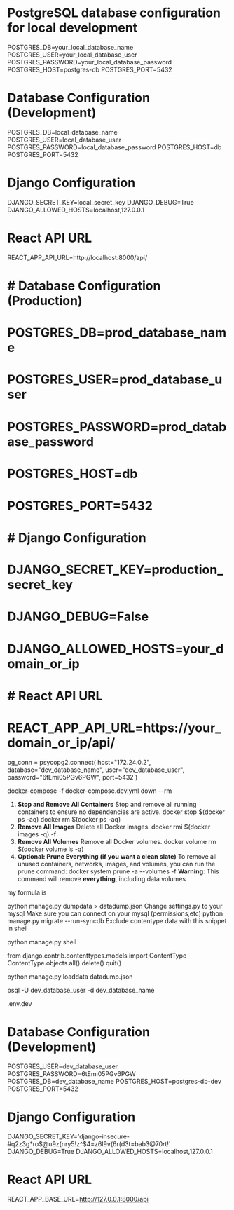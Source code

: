 # PostgreSQL database configuration for local development
POSTGRES_DB=your_local_database_name
POSTGRES_USER=your_local_database_user
POSTGRES_PASSWORD=your_local_database_password
POSTGRES_HOST=postgres-db
POSTGRES_PORT=5432


# Database Configuration (Development)
POSTGRES_DB=local_database_name
POSTGRES_USER=local_database_user
POSTGRES_PASSWORD=local_database_password
POSTGRES_HOST=db
POSTGRES_PORT=5432

# Django Configuration
DJANGO_SECRET_KEY=local_secret_key
DJANGO_DEBUG=True
DJANGO_ALLOWED_HOSTS=localhost,127.0.0.1

# React API URL
REACT_APP_API_URL=http://localhost:8000/api/


# # Database Configuration (Production)
# POSTGRES_DB=prod_database_name
# POSTGRES_USER=prod_database_user
# POSTGRES_PASSWORD=prod_database_password
# POSTGRES_HOST=db
# POSTGRES_PORT=5432

# # Django Configuration
# DJANGO_SECRET_KEY=production_secret_key
# DJANGO_DEBUG=False
# DJANGO_ALLOWED_HOSTS=your_domain_or_ip

# # React API URL
# REACT_APP_API_URL=https://your_domain_or_ip/api/


pg_conn = psycopg2.connect(
    host="172.24.0.2",
    database="dev_database_name",
    user="dev_database_user",
    password="6tEmi05PGv6PGW",
    port=5432
)


docker-compose -f docker-compose.dev.yml  down --rm


1. **Stop and Remove All Containers**
Stop and remove all running containers to ensure no dependencies are active.
 docker stop $(docker ps -aq)
 docker rm $(docker ps -aq)
2. **Remove All Images**
Delete all Docker images.
 docker rmi $(docker images -q) -f
3. **Remove All Volumes**
Remove all Docker volumes.
 docker volume rm $(docker volume ls -q)
4. **Optional: Prune Everything (if you want a clean slate)**
To remove all unused containers, networks, images, and volumes, you can run the prune command:
 docker system prune -a --volumes -f
**Warning**: This command will remove **everything**, including data volumes


my formula is

python manage.py dumpdata > datadump.json
Change settings.py to your mysql
Make sure you can connect on your mysql (permissions,etc)
python manage.py migrate --run-syncdb
Exclude contentype data with this snippet in shell

python manage.py shell

from django.contrib.contenttypes.models import ContentType
ContentType.objects.all().delete()
quit()

python manage.py loaddata datadump.json





psql -U dev_database_user -d dev_database_name


.env.dev
# Database Configuration (Development)
POSTGRES_USER=dev_database_user
POSTGRES_PASSWORD=6tEmi05PGv6PGW
POSTGRES_DB=dev_database_name
POSTGRES_HOST=postgres-db-dev
POSTGRES_PORT=5432

# Django Configuration
DJANGO_SECRET_KEY='django-insecure-#q2z3g*ro$@u9z(nry5!z^$4=z6l9v(6r(d3t=bab3@70$r$t!'
DJANGO_DEBUG=True
DJANGO_ALLOWED_HOSTS=localhost,127.0.0.1

# React API URL
REACT_APP_BASE_URL=http://127.0.0.1:8000/api



